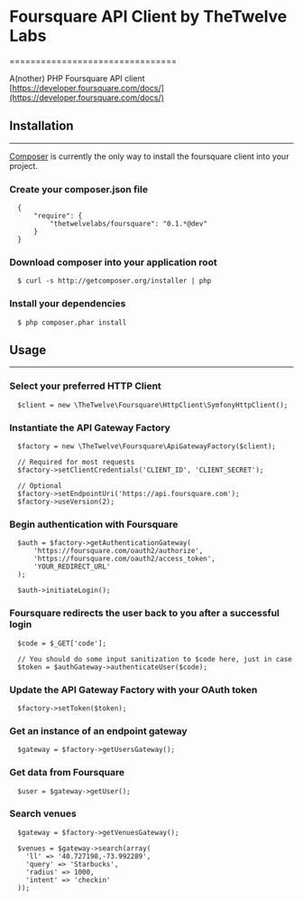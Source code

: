 # Foursquare API Client by TheTwelve Labs
================================

A(nother) PHP Foursquare API client  
[https://developer.foursquare.com/docs/](https://developer.foursquare.com/docs/)

## Installation
--------------

[Composer](http://getcomposer.org) is currently the only way to install the 
foursquare client into your project.

### Create your composer.json file

      {
          "require": {
              "thetwelvelabs/foursquare": "0.1.*@dev"
          }
      }

### Download composer into your application root

      $ curl -s http://getcomposer.org/installer | php

### Install your dependencies

      $ php composer.phar install

## Usage
---------

### Select your preferred HTTP Client

      $client = new \TheTwelve\Foursquare\HttpClient\SymfonyHttpClient();

### Instantiate the API Gateway Factory

      $factory = new \TheTwelve\Foursquare\ApiGatewayFactory($client);
      
      // Required for most requests
      $factory->setClientCredentials('CLIENT_ID', 'CLIENT_SECRET');

      // Optional
      $factory->setEndpointUri('https://api.foursquare.com');
      $factory->useVersion(2);

### Begin authentication with Foursquare

      $auth = $factory->getAuthenticationGateway(
          'https://foursquare.com/oauth2/authorize',
          'https://foursquare.com/oauth2/access_token',
          'YOUR_REDIRECT_URL'
      );

      $auth->initiateLogin();

### Foursquare redirects the user back to you after a successful login

      $code = $_GET['code'];

      // You should do some input sanitization to $code here, just in case 
      $token = $authGateway->authenticateUser($code);

### Update the API Gateway Factory with your OAuth token

      $factory->setToken($token);

### Get an instance of an endpoint gateway

      $gateway = $factory->getUsersGateway();

### Get data from Foursquare

      $user = $gateway->getUser();

### Search venues

      $gateway = $factory->getVenuesGateway();

      $venues = $gateway->search(array(
        'll' => '40.727198,-73.992289',
        'query' => 'Starbucks',
        'radius' => 1000,
        'intent' => 'checkin'
      ));
